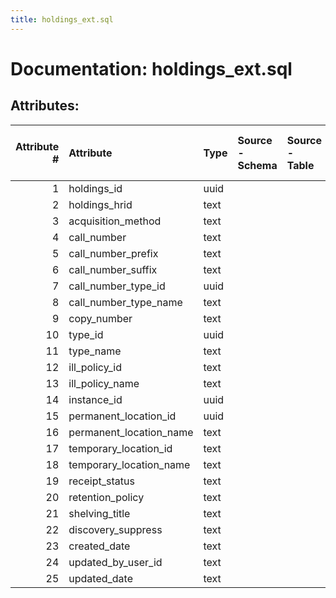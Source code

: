```yaml
---
title: holdings_ext.sql
---
```

# Documentation: holdings_ext.sql

## Attributes:

|   Attribute # | Attribute               | Type   | Source - Schema   | Source - Table   | Source - Attribute   | Source - Type   | Source - Multiple values   | Aggregation   | Description   | Notes   |
|--------------:|:------------------------|:-------|:------------------|:-----------------|:---------------------|:----------------|:---------------------------|:--------------|:--------------|:--------|
|             1 | holdings_id             | uuid   |                   |                  |                      |                 |                            |               |               |         |
|             2 | holdings_hrid           | text   |                   |                  |                      |                 |                            |               |               |         |
|             3 | acquisition_method      | text   |                   |                  |                      |                 |                            |               |               |         |
|             4 | call_number             | text   |                   |                  |                      |                 |                            |               |               |         |
|             5 | call_number_prefix      | text   |                   |                  |                      |                 |                            |               |               |         |
|             6 | call_number_suffix      | text   |                   |                  |                      |                 |                            |               |               |         |
|             7 | call_number_type_id     | uuid   |                   |                  |                      |                 |                            |               |               |         |
|             8 | call_number_type_name   | text   |                   |                  |                      |                 |                            |               |               |         |
|             9 | copy_number             | text   |                   |                  |                      |                 |                            |               |               |         |
|            10 | type_id                 | uuid   |                   |                  |                      |                 |                            |               |               |         |
|            11 | type_name               | text   |                   |                  |                      |                 |                            |               |               |         |
|            12 | ill_policy_id           | text   |                   |                  |                      |                 |                            |               |               |         |
|            13 | ill_policy_name         | text   |                   |                  |                      |                 |                            |               |               |         |
|            14 | instance_id             | uuid   |                   |                  |                      |                 |                            |               |               |         |
|            15 | permanent_location_id   | uuid   |                   |                  |                      |                 |                            |               |               |         |
|            16 | permanent_location_name | text   |                   |                  |                      |                 |                            |               |               |         |
|            17 | temporary_location_id   | text   |                   |                  |                      |                 |                            |               |               |         |
|            18 | temporary_location_name | text   |                   |                  |                      |                 |                            |               |               |         |
|            19 | receipt_status          | text   |                   |                  |                      |                 |                            |               |               |         |
|            20 | retention_policy        | text   |                   |                  |                      |                 |                            |               |               |         |
|            21 | shelving_title          | text   |                   |                  |                      |                 |                            |               |               |         |
|            22 | discovery_suppress      | text   |                   |                  |                      |                 |                            |               |               |         |
|            23 | created_date            | text   |                   |                  |                      |                 |                            |               |               |         |
|            24 | updated_by_user_id      | text   |                   |                  |                      |                 |                            |               |               |         |
|            25 | updated_date            | text   |                   |                  |                      |                 |                            |               |               |         |